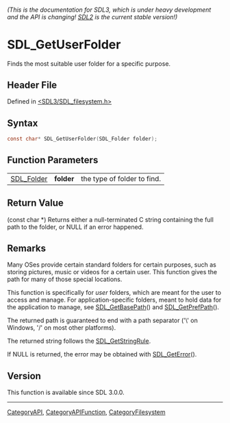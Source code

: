 ###### (This is the documentation for SDL3, which is under heavy development and the API is changing! [SDL2](https://wiki.libsdl.org/SDL2/) is the current stable version!)
# SDL_GetUserFolder

Finds the most suitable user folder for a specific purpose.

## Header File

Defined in [<SDL3/SDL_filesystem.h>](https://github.com/libsdl-org/SDL/blob/main/include/SDL3/SDL_filesystem.h)

## Syntax

```c
const char* SDL_GetUserFolder(SDL_Folder folder);
```

## Function Parameters

|                          |            |                             |
| ------------------------ | ---------- | --------------------------- |
| [SDL_Folder](SDL_Folder) | **folder** | the type of folder to find. |

## Return Value

(const char *) Returns either a null-terminated C string containing the
full path to the folder, or NULL if an error happened.

## Remarks

Many OSes provide certain standard folders for certain purposes, such as
storing pictures, music or videos for a certain user. This function gives
the path for many of those special locations.

This function is specifically for _user_ folders, which are meant for the
user to access and manage. For application-specific folders, meant to hold
data for the application to manage, see
[SDL_GetBasePath](SDL_GetBasePath)() and
[SDL_GetPrefPath](SDL_GetPrefPath)().

The returned path is guaranteed to end with a path separator ('\\' on
Windows, '/' on most other platforms).

The returned string follows the [SDL_GetStringRule](SDL_GetStringRule).

If NULL is returned, the error may be obtained with
[SDL_GetError](SDL_GetError)().

## Version

This function is available since SDL 3.0.0.

----
[CategoryAPI](CategoryAPI), [CategoryAPIFunction](CategoryAPIFunction), [CategoryFilesystem](CategoryFilesystem)

